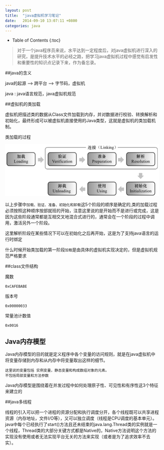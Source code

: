 ```yaml
---
layout: post
title:  "java虚拟机学习笔记"
date:	2014-09-10 13:07:11 +0800
categories: java
---
```


* Table of Contents
{:toc}

> 对于一个java程序员来说，水平达到一定程度后，对java虚拟机进行深入的研究，是提升技术水平的必经之路，把学习java虚拟机过程中感觉有启发性和重要性的知识点记录下来，作为备忘录。

##java的含义

 java的起源 -->  跨平台 --> 字节码，虚拟机
 
 java : java语言规范，java虚拟机规范

##虚拟机的类加载

 虚拟机把描述类的数据从Class文件加载到内存，并对数据进行校验、转换解析和初始化，最终形成可以被虚拟机直接使用的Java类型，这就是虚拟机的类加载机制。

 类加载的过程

 ![](/image/java1.PNG)

 以上步骤中`加载、验证、准备、初始化和卸载`这5个阶段的顺序是确定的,类的加载过程必须按照这种顺序按部就班的开始，注意这里说的是开始而不是进行或完成，这是因为这些阶段通常都是互相交叉地混合式进行的，通常会在一个阶段的过程中调用，激活另外一个阶段。
 
 这里解析阶段在某些情况下可以在初始化之后再开始，这是为了支持java语言的运行时绑定

 什么时候开始类加载的第一阶段`加载`是由具体的虚拟机实现决定的，但是虚拟机规范严格要求

##class文件结构

 魔数 	

	0xCAFEBABE

 版本号

	0x00000033

 常量池计数值

	0x0016
 

## Java内存模型

 Java内存模型的目的就是定义程序中各个变量的访问规则，就是在java虚拟机中将变量存储到内存和从内存中将变量取出这样的细节。

	这里说的变量包括 实例变量，静态变量和构成数组对象的元素。
	不包括局部变量和方法参数

 Java内存模型是围绕着在并发过程中如何处理原子性、可见性和有序性这3个特征来建立的

##java多线程

 线程的引入可以把一个进程的资源分配和执行调度分开，各个线程既可以共享进程资源（内存地址，文件I/O等），又可以独立调度（线程是CPU调度的基本单元）。     
 java中每个已经执行了start()方法且还未结束的java.lang.Thread类的实例就是一个线程，Thread类的大部分关键方式都是Native的，Native方法说明这个方法的实现没有使用或者无法实现平台无关的方法来实现（或者是为了追求效率不去实）。